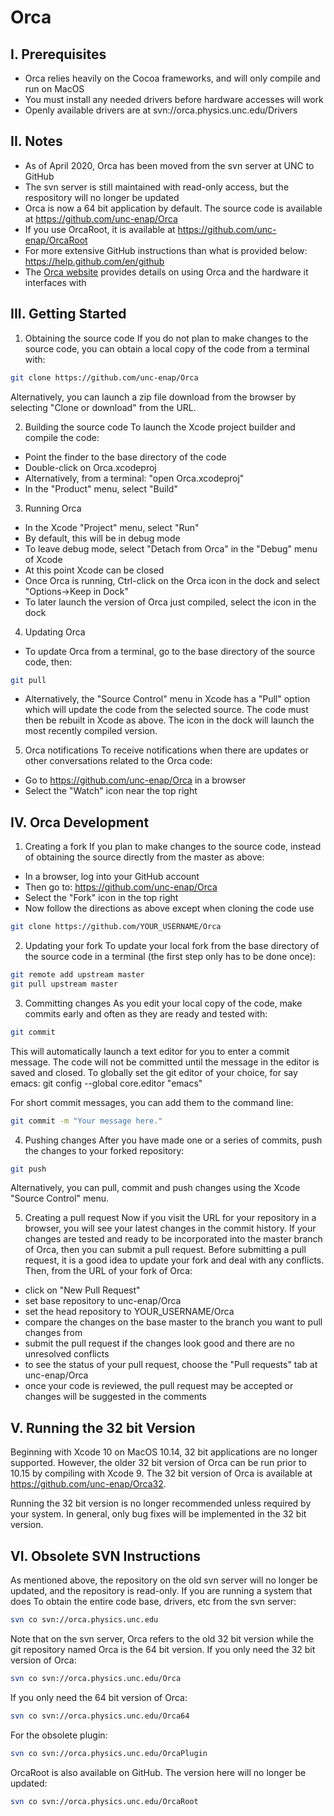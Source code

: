 Orca
====

I. Prerequisites
-------------

- Orca relies heavily on the Cocoa frameworks, and will only compile and run on MacOS
- You must install any needed drivers before hardware accesses will work
- Openly available drivers are at svn://orca.physics.unc.edu/Drivers


II. Notes
---------

- As of April 2020, Orca has been moved from the svn server at UNC to GitHub
- The svn server is still maintained with read-only access, but the respository will no longer be updated
- Orca is now a 64 bit application by default.  The source code is available at https://github.com/unc-enap/Orca
- If you use OrcaRoot, it is available at https://github.com/unc-enap/OrcaRoot
- For more extensive GitHub instructions than what is provided below: https://help.github.com/en/github
- The [Orca website](http://orca.physics.unc.edu) provides details on using Orca and the hardware it interfaces with


III. Getting Started
---------------

1.  Obtaining the source code
If you do not plan to make changes to the source code, you can obtain a local copy of the code from a terminal with:
```bash
git clone https://github.com/unc-enap/Orca
```
Alternatively, you can launch a zip file download from the browser by selecting "Clone or download" from the URL.

2.  Building the source code
To launch the Xcode project builder and compile the code:
- Point the finder to the base directory of the code
- Double-click on Orca.xcodeproj
- Alternatively, from a terminal: "open Orca.xcodeproj"
- In the "Product" menu, select "Build"

3.  Running Orca
- In the Xcode "Project" menu, select "Run"
- By default, this will be in debug mode
- To leave debug mode, select "Detach from Orca" in the "Debug" menu of Xcode
- At this point Xcode can be closed
- Once Orca is running, Ctrl-click on the Orca icon in the dock and select "Options->Keep in Dock"
- To later launch the version of Orca just compiled, select the icon in the dock

4.  Updating Orca
- To update Orca from a terminal, go to the base directory of the source code, then:
```bash
git pull
```
- Alternatively, the "Source Control" menu in Xcode has a "Pull" option which will update the code from the selected source.
The code must then be rebuilt in Xcode as above.  The icon in the dock will launch the most recently compiled version.

5.  Orca notifications
To receive notifications when there are updates or other conversations related to the Orca code:
- Go to https://github.com/unc-enap/Orca in a browser
- Select the "Watch" icon near the top right


IV.  Orca Development
---------------------

1.  Creating a fork
If you plan to make changes to the source code, instead of obtaining the source directly from the master as above:
- In a browser, log into your GitHub account
- Then go to: https://github.com/unc-enap/Orca
- Select the "Fork" icon in the top right
- Now follow the directions as above except when cloning the code use
```bash
git clone https://github.com/YOUR_USERNAME/Orca
```

2.  Updating your fork
To update your local fork from the base directory of the source code in a terminal (the first step only has to be done once):
```bash
git remote add upstream master
git pull upstream master
```

3.  Committing changes
As you edit your local copy of the code, make commits early and often as they are ready and tested with:
```bash
git commit
```

This will automatically launch a text editor for you to enter a commit message.
The code will not be committed until the message in the editor is saved and closed.
To globally set the git editor of your choice, for say emacs:
git config --global core.editor "emacs"

For short commit messages, you can add them to the command line:
```bash
git commit -m "Your message here."
```

4.  Pushing changes
After you have made one or a series of commits, push the changes to your forked repository:
```bash
git push
```
Alternatively, you can pull, commit and push changes using the Xcode "Source Control" menu.

5.  Creating a pull request
Now if you visit the URL for your repository in a browser, you will see your latest changes in the commit history.  If your changes are tested and ready to be incorporated into the master branch of Orca, then you can submit a pull request.  Before submitting a pull request, it is a good idea to update your fork and deal with any conflicts.  Then, from the URL of your fork of Orca:
- click on "New Pull Request"
- set base repository to unc-enap/Orca
- set the head repository to YOUR_USERNAME/Orca
- compare the changes on the base master to the branch you want to pull changes from
- submit the pull request if the changes look good and there are no unresolved conflicts
- to see the status of your pull request, choose the "Pull requests" tab at unc-enap/Orca
- once your code is reviewed, the pull request may be accepted or changes will be suggested in the comments


V.  Running the 32 bit Version
------------------------------

Beginning with Xcode 10 on MacOS 10.14, 32 bit applications are no longer supported.  However, the older 32 bit version of Orca can be run prior to 10.15 by compiling with Xcode 9.  The 32 bit version of Orca is available at https://github.com/unc-enap/Orca32.

Running the 32 bit version is no longer recommended unless required by your system.  In general, only bug fixes will be implemented in the 32 bit version.


VI.  Obsolete SVN Instructions
------------------------------

As mentioned above, the repository on the old svn server will no longer be updated, and the repository is read-only.
If you are running a system that does
To obtain the entire code base, drivers, etc from the svn server:
```bash
svn co svn://orca.physics.unc.edu
```

Note that on the svn server, Orca refers to the old 32 bit version while the git repository named Orca is the 64 bit version.
If you only need the 32 bit version of Orca:
```bash
svn co svn://orca.physics.unc.edu/Orca
```

If you only need the 64 bit version of Orca:
```bash
svn co svn://orca.physics.unc.edu/Orca64
```

For the obsolete plugin:
```bash
svn co svn://orca.physics.unc.edu/OrcaPlugin
```

OrcaRoot is also available on GitHub.  The version here will no longer be updated:
```bash
svn co svn://orca.physics.unc.edu/OrcaRoot
```
